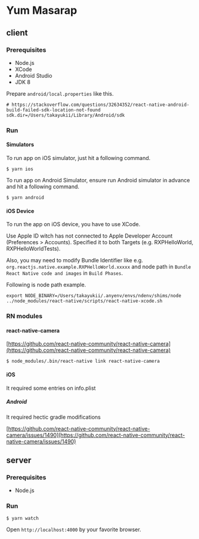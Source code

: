 # Yum Masarap

## client

### Prerequisites

* Node.js
* XCode
* Android Studio
* JDK 8

Prepare `android/local.properties` like this. 

```
# https://stackoverflow.com/questions/32634352/react-native-android-build-failed-sdk-location-not-found
sdk.dir=/Users/takayukii/Library/Android/sdk
```

### Run

#### Simulators

To run app on iOS simulator, just hit a following command.

```
$ yarn ios
```

To run app on Android Simulator, ensure run Android simulator in advance and hit a following command.

```
$ yarn android
```

#### iOS Device

To run the app on iOS device, you have to use XCode.

Use Apple ID witch has not connected to Apple Developer Account (Preferences > Accounts). Specified it to both Targets (e.g. RXPHelloWorld, RXPHelloWorldTests).

Also, you may need to modify Bundle Identifier like e.g. `org.reactjs.native.example.RXPHelloWorld.xxxxx` and node path in `Bundle React Native code and images` in `Build Phases`.

Following is node path example.

```
export NODE_BINARY=/Users/takayukii/.anyenv/envs/ndenv/shims/node
../node_modules/react-native/scripts/react-native-xcode.sh
``` 

### RN modules

#### react-native-camera

[https://github.com/react-native-community/react-native-camera](https://github.com/react-native-community/react-native-camera)

```
$ node_modules/.bin/react-native link react-native-camera
```

#### iOS

It required some entries on info.plist

##### Android

It required hectic gradle modifications

[https://github.com/react-native-community/react-native-camera/issues/1490](https://github.com/react-native-community/react-native-camera/issues/1490)

## server

### Prerequisites

* Node.js

### Run

```
$ yarn watch
```

Open `http://localhost:4000` by your favorite browser.
